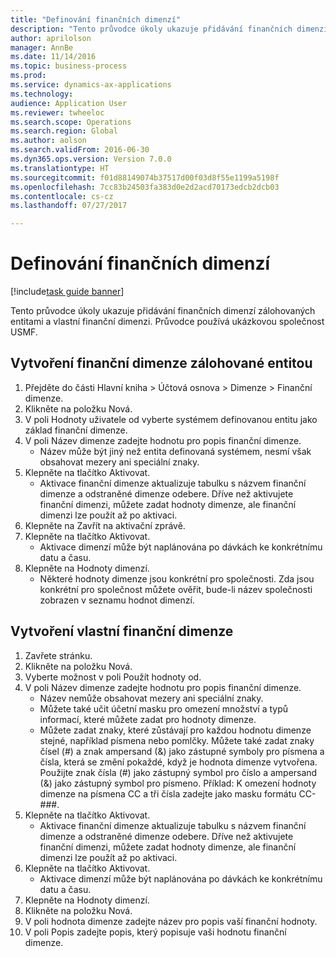 ```yaml
--- 
title: "Definování finančních dimenzí"
description: "Tento průvodce úkoly ukazuje přidávání finančních dimenzí zálohovaných entitami a vlastní finanční dimenzi."
author: aprilolson
manager: AnnBe
ms.date: 11/14/2016
ms.topic: business-process
ms.prod: 
ms.service: dynamics-ax-applications
ms.technology: 
audience: Application User
ms.reviewer: twheeloc
ms.search.scope: Operations
ms.search.region: Global
ms.author: aolson
ms.search.validFrom: 2016-06-30
ms.dyn365.ops.version: Version 7.0.0
ms.translationtype: HT
ms.sourcegitcommit: f01d88149074b37517d00f03d8f55e1199a5198f
ms.openlocfilehash: 7cc83b24503fa383d0e2d2acd70173edcb2dcb03
ms.contentlocale: cs-cz
ms.lasthandoff: 07/27/2017

---
```

# <a name="define-financial-dimensions"></a>Definování finančních dimenzí

[!include[task guide banner](../../includes/task-guide-banner.md)]

Tento průvodce úkoly ukazuje přidávání finančních dimenzí zálohovaných entitami a vlastní finanční dimenzi.  Průvodce používá ukázkovou společnost USMF.


## <a name="create-an-entity-backed-financial-dimension"></a>Vytvoření finanční dimenze zálohované entitou
1. Přejděte do části Hlavní kniha > Účtová osnova > Dimenze > Finanční dimenze.
2. Klikněte na položku Nová.
3. V poli Hodnoty uživatele od vyberte systémem definovanou entitu jako základ finanční dimenze. 
4. V poli Název dimenze zadejte hodnotu pro popis finanční dimenze.
    * Název může být jiný než entita definovaná systémem, nesmí však obsahovat mezery ani speciální znaky.  
5. Klepněte na tlačítko Aktivovat.
    * Aktivace finanční dimenze aktualizuje tabulku s názvem finanční dimenze a odstraněné dimenze odebere. Dříve než aktivujete finanční dimenzi, můžete zadat hodnoty dimenze, ale finanční dimenzi lze použít až po aktivaci.  
6. Klepněte na Zavřít na aktivační zprávě.
7. Klepněte na tlačítko Aktivovat.
    * Aktivace dimenzí může být naplánována po dávkách ke konkrétnímu datu a času.  
8. Klepněte na Hodnoty dimenzí.
    * Některé hodnoty dimenze jsou konkrétní pro společnosti. Zda jsou konkrétní pro společnost můžete ověřit, bude-li název společnosti zobrazen v seznamu hodnot dimenzí.  

## <a name="create-a-custom-financial-dimension"></a>Vytvoření vlastní finanční dimenze
1. Zavřete stránku.
2. Klikněte na položku Nová.
3. Vyberte možnost <Custom dimension> v poli Použít hodnoty od.
4. V poli Název dimenze zadejte hodnotu pro popis finanční dimenze.
    * Název nemůže obsahovat mezery ani speciální znaky.  
    * Můžete také učit účetní masku pro omezení množství a typů informací, které můžete zadat pro hodnoty dimenze.   
    * Můžete zadat znaky, které zůstávají pro každou hodnotu dimenze stejné, například písmena nebo pomlčky. Můžete také zadat znaky čísel (#) a znak ampersand (&) jako zástupné symboly pro písmena a čísla, která se změní pokaždé, když je hodnota dimenze vytvořena. Použijte znak čísla (#) jako zástupný symbol pro číslo a ampersand (&) jako zástupný symbol pro písmeno.  Příklad: K omezení hodnoty dimenze na písmena CC a tři čísla zadejte jako masku formátu CC-###.  
5. Klepněte na tlačítko Aktivovat.
    * Aktivace finanční dimenze aktualizuje tabulku s názvem finanční dimenze a odstraněné dimenze odebere. Dříve než aktivujete finanční dimenzi, můžete zadat hodnoty dimenze, ale finanční dimenzi lze použít až po aktivaci.  
6. Klepněte na tlačítko Aktivovat.
    * Aktivace dimenzí může být naplánována po dávkách ke konkrétnímu datu a času.  
7. Klepněte na Hodnoty dimenzí.
8. Klikněte na položku Nová.
9. V poli hodnota dimenze zadejte název pro popis vaší finanční hodnoty.
10. V poli Popis zadejte popis, který popisuje vaši hodnotu finanční dimenze.


